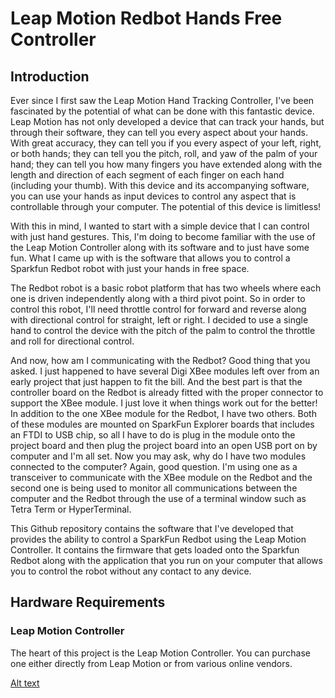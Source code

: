 # Leap Motion Redbot Hands Free Controller

## Introduction

Ever since I first saw the Leap Motion Hand Tracking Controller, I've been fascinated by the potential of what can be done with this fantastic device.  Leap Motion has not only developed a device that can track your hands, but through their software, they can tell you every aspect about your hands.  With great accuracy, they can tell you if you every aspect of your left, right, or both hands; they can tell you the pitch, roll, and yaw of the palm of your hand; they can tell you how many fingers you have extended along with the length and direction of each segment of each finger on each hand (including your thumb).  With this device and its accompanying software, you can use your hands as input devices to control any aspect that is controllable through your computer.  The potential of this device is limitless!

With this in mind, I wanted to start with a simple device that I can control with just hand gestures.  This, I'm doing to become familiar with the use of the Leap Motion Controller along with its software and to just have some fun.  What I came up with is the software that allows you to control a Sparkfun Redbot robot with just your hands in free space.  

The Redbot robot is a basic robot platform that has two wheels where each one is driven independently along with a third pivot point.  So in order to control this robot, I'll need throttle control for forward and reverse along with directional control for straight, left or right.  I decided to use a single hand to control the device with the pitch of the palm to control the throttle and roll for directional control.

And now, how am I communicating with the Redbot?  Good thing that you asked.  I just happened to have several Digi XBee modules left over from an early project that just happen to fit the bill.  And the best part is that the controller board on the Redbot is already fitted with the proper connector to support the XBee module.  I just love it when things work out for the better!  In addition to the one XBee module for the Redbot, I have two others.  Both of these modules are mounted on SparkFun Explorer boards that includes an FTDI to USB chip, so all I have to do is plug in the module onto the project board and then plug the project board into an open USB port on by computer and I'm all set.  Now you may ask, why do I have two modules connected to the computer?  Again, good question.  I'm using one as a transceiver to communicate with the XBee module on the Redbot and the second one is being used to monitor all communications between the computer and the Redbot through the use of a terminal window such as Tetra Term or HyperTerminal.

This Github repository contains the software that I've developed that provides the ability to control a SparkFun Redbot using the Leap Motion Controller.  It contains the firmware that gets loaded onto the Sparkfun Redbot along with the application that you run on your computer that allows you to control the robot without any contact to any device.

## Hardware Requirements

### Leap Motion Controller

The heart of this project is the Leap Motion Controller.  You can purchase one either directly from Leap Motion or from various online vendors. 

[Alt text](./images/leapmotion_controller.jpg?raw=true "Leap Motion Controller")


